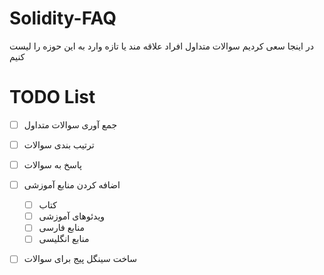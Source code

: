 # Solidity-FAQ
در اینجا سعی کردیم سوالات متداول افراد علاقه مند یا تازه وارد به این حوزه را لیست کنیم

# TODO List
- [ ] جمع آوری سوالات متداول
- [ ] ترتیب بندی سوالات
- [ ] پاسخ به سوالات
- [ ] اضافه کردن منابع آموزشی
  - [ ] کتاب
  - [ ] ویدئوهای آموزشی
  - [ ] منابع فارسی
  - [ ] منابع انگلیسی
- [ ] ساخت سینگل پیج برای سوالات

